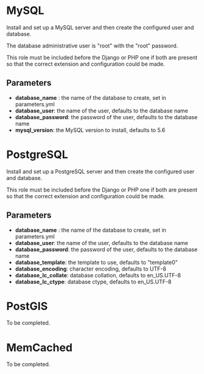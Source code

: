 # MySQL

Install and set up a MySQL server and then create the configured user and database.

The database administrative user is "root" with the "root" password.

This role must be included before the Django or PHP one if both are present so that
the correct extension and configuration could be made.

## Parameters

* **database_name** : the name of the database to create, set in parameters.yml
* **database_user**: the name of the user, defaults to the database name
* **database_password**: the password of the user, defaults to the database name
* **mysql_version**: the MySQL version to install, defaults to 5.6

# PostgreSQL

Install and set up a PostgreSQL server and then create the configured user and database.

This role must be included before the Django or PHP one if both are present so that
the correct extension and configuration could be made.

## Parameters

* **database_name** : the name of the database to create, set in parameters.yml
* **database_user**: the name of the user, defaults to the database name
* **database_password**: the password of the user, defaults to the database name
* **database_template**: the template to use, defaults to "template0"
* **database_encoding**: character encoding, defaults to UTF-8
* **database_lc_collate**: database collation, defaults to en_US.UTF-8
* **database_lc_ctype**: database ctype, defaults to en_US.UTF-8

# PostGIS

To be completed.

# MemCached

To be completed.
